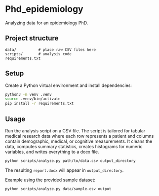 # Phd_epidemiology
Analyzing data for an epidemiology PhD.

## Project structure

```
data/          # place raw CSV files here
scripts/       # analysis code
requirements.txt
```

## Setup

Create a Python virtual environment and install dependencies:

```bash
python3 -m venv .venv
source .venv/bin/activate
pip install -r requirements.txt
```

## Usage

Run the analysis script on a CSV file. The script is tailored for tabular
medical research data where each row represents a patient and columns contain
demographic, medical, or cognitive measurements. It cleans the data,
computes summary statistics, creates histograms for numeric variables, and
writes everything to a docx file.

```bash
python scripts/analyze.py path/to/data.csv output_directory
```

The resulting `report.docx` will appear in `output_directory`.

Example using the provided sample dataset:

```bash
python scripts/analyze.py data/sample.csv output
```
